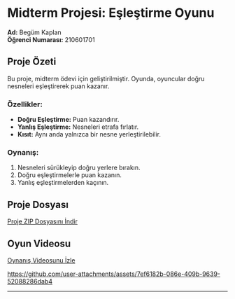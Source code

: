 # Midterm Projesi: Eşleştirme Oyunu

**Ad:** Begüm Kaplan  
**Öğrenci Numarası:** 210601701  

## Proje Özeti
Bu proje, midterm ödevi için geliştirilmiştir. Oyunda, oyuncular doğru nesneleri eşleştirerek puan kazanır.  

### Özellikler:
- **Doğru Eşleştirme:** Puan kazandırır.
- **Yanlış Eşleştirme:** Nesneleri etrafa fırlatır.
- **Kısıt:** Aynı anda yalnızca bir nesne yerleştirilebilir.

### Oynanış:
1. Nesneleri sürükleyip doğru yerlere bırakın.
2. Doğru eşleştirmelerle puan kazanın.
3. Yanlış eşleştirmelerden kaçının.

## Proje Dosyası
[Proje ZIP Dosyasını İndir](https://drive.google.com/file/d/1o0qk8s4LGk_c1S0xqugvAH3_h5ustHMI/view?usp=drive_link)

## Oyun Videosu
[Oynanış Videosunu İzle](https://drive.google.com/file/d/1o0qk8s4LGk_c1S0xqugvAH3_h5ustHMI/view?usp=drive_link)


https://github.com/user-attachments/assets/7ef6182b-086e-409b-9639-52088286dab4



---

